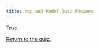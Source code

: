 ```yaml
---
title: Map and Model Quiz Answers
---
```


True.

[Return to the quiz.](/training/iepd-developer/simple-iepd-tutorial/quiz)